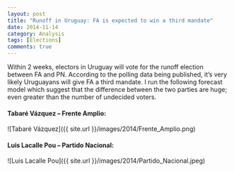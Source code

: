 ```yaml
---
layout: post
title: "Runoff in Uruguay: FA is expected to win a third mandate" 
date: 2014-11-14
category: Analysis
tags: [Elections]
comments: true
---
```


Within 2 weeks, electors in Uruguay will vote for the runoff election between FA and PN. According to the polling data being published, it’s very likely Uruguayans will give FA a third mandate. I run the following forecast model which suggest that the difference between the two parties are huge; even greater than the number of undecided voters.

<script src="https://gist.github.com/danielmarcelino/8e018efcf13a6287f9b8.js"></script>

#### Tabaré Vázquez – Frente Amplio:

![Tabaré Vázquez]({{ site.url }}/images/2014/Frente_Amplio.png)

#### Luis Lacalle Pou – Partido Nacional:

![Luis Lacalle Pou]({{ site.url }}/images/2014/Partido_Nacional.jpeg)
